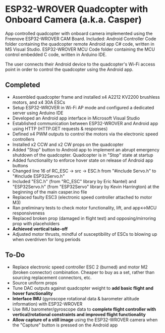 ESP32-WROVER Quadcopter with Onboard Camera (a.k.a. Casper)
==============================================================================================================================================================================

App controlled quadcopter with onboard camera implemented using the Freenove ESP32-WROVER CAM Board.
Included:
Android Controller Code folder containing the quadcopter remote Android app C# code, written in MS Visual Studio.
ESP32-WROVER MCU Code folder containing the MCU control embedded C code, written in Arduino IDE.

The user connects their Android device to the quadcopter's Wi-Fi access point in order to control the quadcopter using the Android app.

Completed
------------------------------------------------------------------------------------------------------------------------------------------------------------------------------
- Assembled quadcopter frame and installed x4 A2212 KV2200 brushless motors, and x4 30A ESCs
- Setup ESP32-WROVER in Wi-Fi AP mode and configured a dedicated server using Arduino IDE
- Developed an Android app interface in Microsoft Visual Studio
- Established communication between ESP32-WROVER and Android app using HTTP (HTTP.GET requests & responses)
- Defined x4 PWM outputs to control the motors via the electronic speed controllers
- Installed x2 CCW and x2 CW props on the quadcopter
- Added "Stop" button to Android app to implement an abrupt emergency shutdown of the quadcopter. Quadcopter is in "Stop" state at startup
- Added functionality to enforce hover state on release of Android app buttons
- Changed line 16 of RC_ESC -> src -> ESC.h from "#include Servo.h" to "#include ESP32Servo.h"
- Included "ESC.h" (from "RC_ESC" library by Eric Nantel) and "ESP32Servo.h" (from "ESP32Servo" library by Kevin Harrington) at the beginning of the main casper.ino file
- Replaced faulty ESC3 (electronic speed controller attached to motor M3)
- Ran preliminary tests to check motor functionality, lift, and app<->MCU responsiveness
- Replaced broken prop (damaged in flight test) and opposing/mirroring prop with placeholders
- **Achieved vertical take-off**
- Adjusted motor thrusts, mindful of susceptibility of ESCs to blowing up when overdriven for long periods

To-Do
------------------------------------------------------------------------------------------------------------------------------------------------------------------------------

- Replace electronic speed controller ESC 2 (burned) and motor M2 (broken connector) combination. Cheaper to buy as a set, rather than sourcing replacement connectors, etc.
- Source uniform props
- Tune DAC outputs against quadcopter weight to **add basic flight and hover functionality**
- **Interface IMU** (gyroscope rotational data & barometer altitude information) with ESP32-WROVER
- Use IMU barometer/gyroscope data to **complete flight controller with vertical/rotational constraints and improved flight functionality**
- **Allow capture of a still image** using the ESP32-WROVER camera when the "Capture" button is pressed on the Android app
